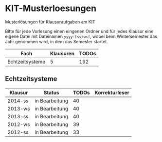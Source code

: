 # KIT-Musterloesungen
Musterlösungen für Klausuraufgaben am KIT

Bitte für jede Vorlesung einen eingenen Ordner und für jedes Klausur eine
eigene Datei mit Dateinamen `yyyy-[ss/ws]`, wobei beim Wintersemester das Jahr
genommen wird, in dem das Semester startet.

| Fach            | Klausuren | TODOs |
| --------------- | --------- | ----- |
| Echtzeitsysteme | 5         | 192   |


## Echtzeitsysteme

| Klausur  | Status         | TODOs | Korrekturleser |
| -------- | -------------- | ----- | -------------- |
| 2014-ss  | in Bearbeitung | 40    |                |
| 2013-ws  | in Bearbeitung | 40    |                |
| 2013-ss  | in Bearbeitung | 40    |                |
| 2012-ws  | in Bearbeitung | 39    |                |
| 2012-ss  | in Bearbeitung | 33    |                |